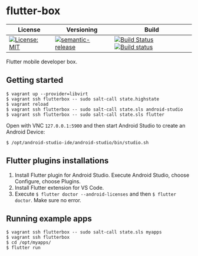 # flutter-box

| License | Versioning | Build |
| ------- | ---------- | ----- |
| [![License: MIT](https://img.shields.io/badge/License-MIT-yellow.svg)](https://opensource.org/licenses/MIT) | [![semantic-release](https://img.shields.io/badge/%20%20%F0%9F%93%A6%F0%9F%9A%80-semantic--release-e10079.svg)](https://github.com/semantic-release/semantic-release) | [![Build Status](https://travis-ci.com/extra2000/flutter-box.svg?branch=master)](https://travis-ci.com/extra2000/flutter-box) [![Build status](https://ci.appveyor.com/api/projects/status/m1lvj72o0h4d3rr3/branch/master?svg=true)](https://ci.appveyor.com/project/nikAizuddin/flutter-box/branch/master) |

Flutter mobile developer box.


## Getting started

```
$ vagrant up --provider=libvirt
$ vagrant ssh flutterbox -- sudo salt-call state.highstate
$ vagrant reload
$ vagrant ssh flutterbox -- sudo salt-call state.sls android-studio
$ vagrant ssh flutterbox -- sudo salt-call state.sls flutter
```

Open with VNC `127.0.0.1:5900` and then start Android Studio to create an Android Device:
```
$ /opt/android-studio-ide/android-studio/bin/studio.sh
```


## Flutter plugins installations

1. Install Flutter plugin for Android Studio. Execute Android Studio, choose Configure, choose Plugins.
1. Install Flutter extension for VS Code.
1. Execute `$ flutter doctor --android-licenses` and then `$ flutter doctor`. Make sure no error.


## Running example apps

```
$ vagrant ssh flutterbox -- sudo salt-call state.sls myapps
$ vagrant ssh flutterbox
$ cd /opt/myapps/
$ flutter run
```

